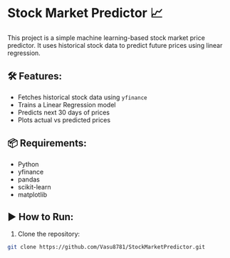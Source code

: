 # Stock Market Predictor 📈

This project is a simple machine learning-based stock market price predictor. It uses historical stock data to predict future prices using linear regression.

## 🛠 Features:
- Fetches historical stock data using `yfinance`
- Trains a Linear Regression model
- Predicts next 30 days of prices
- Plots actual vs predicted prices

## 📦 Requirements:
- Python
- yfinance
- pandas
- scikit-learn
- matplotlib

## ▶️ How to Run:
1. Clone the repository:
```bash
git clone https://github.com/Vasu8781/StockMarketPredictor.git

